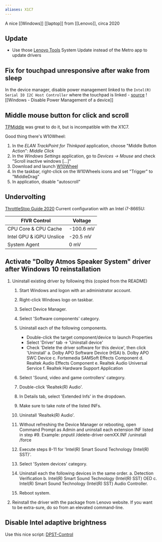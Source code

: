 ```yaml
---
aliases: X1C7
---
```

A nice [[Windows]] [[laptop]] from [[Lenovo]], circa 2020
## Update
- Use those [Lenovo Tools](https://support.lenovo.com/us/en/solutions/ht037099) System Update instead of the Metro app to update drivers
## Fix for touchpad unresponsive after wake from sleep
In the device manager, disable power management linked to the `Intel(R) Serial IO I2C Host Controller` where the touchpad is linked - [source](https://www.reddit.com/r/thinkpad/comments/jva2o9/touchpad_turns_unresponsive_after_wake_from_sleep/)
![[Windows - Disable Power Management of a device]]
## Middle mouse button for click and scroll
[TPMiddle](https://sdx1.net/tools/tpmiddle/) was great to do it, but is incompatible with the X1C7.

Good thing there's W10Wheel:
1. In the *ELAN TrackPoint for Thinkpad* application, choose "Middle Button Action": *Middle Click*
1. In the *Windows Settings* application, go to *Devices → Mouse* and check "Scroll inactive windows [...]"
1. Download and launch [W10Wheel](https://github.com/ykon/w10wheel.net)
1. In the taskbar, right-click on the W10Wheels icons and set "Trigger" to "MiddleDrag"
1. In application, disable "autoscroll"
## Undervolting
[ThrottleStop Guide 2020](https://www.ultrabookreview.com/31385-the-throttlestop-guide/)
Current configuration with an Intel i7-8665U:

FIVR Control | Voltage
-|-
CPU Core & CPU Cache | -100.6 mV
Intel GPU & iGPU Unslice | -20.5 mV
System Agent | 0 mV
## Activate "Dolby Atmos Speaker System" driver after Windows 10 reinstallation
1. Uninstall existing driver by following this (copied from the README)
    1. Start Windows and logon with an administrator account.
    2. Right-click Windows logo on taskbar.
    3. Select Device Manager.

    4. Select 'Software components' category.
    5. Uninstall each of the following components.
        - Double-click the target component/device to launch Properties
        - Select 'Driver' tab -> 'Uninstall device'
        - Check 'Delete the driver software for this device', then click 'Uninstall'
        a. Dolby APO Software Device (HSA)
        b. Dolby APO SWC Device
        c. Fortemedia SAMSoft Effects Component
        d. Realtek Audio Effects Component
        e. Realtek Audio Universal Service
        f. Realtek Hardware Support Application

    6. Select 'Sound, video and game controllers' category.
    7. Double-click 'Realtek(R) Audio'.
    8. In Details tab, select 'Extended Infs' in the dropdown.
    9. Make sure to take note of the listed INFs.
    10. Uninstall 'Realtek(R) Audio'.
    11. Without refreshing the Device Manager or rebooting, open Command Prompt as Admin
        and uninstall each extension INF listed in step #9.
        Example:  pnputil /delete-driver oemXX.INF /uninstall /force
    12. Execute steps 8-11 for 'Intel(R) Smart Sound Technology (Intel(R) SST)'.
    13. Select 'System devices' category.
    14. Uninstall each the following devices in the same order.
        a. Detection Verification
        b. Intel(R) Smart Sound Technology (Intel(R) SST) OED
        c. Intel(R) Smart Sound Technology (Intel(R) SST) Audio Controller.
    15. Reboot system.
1. Reinstall the driver with the package from Lenovo website. If you want to be extra-sure, do so from an elevated command-line.
## Disable Intel adaptive brightness
Use this nice script: [DPST-Control](https://github.com/orev/dpst-control)
